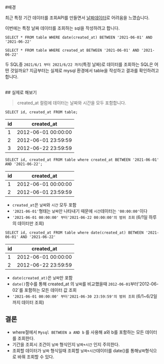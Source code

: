 #배경

최근 특정 기간 데이터를 조회API를 만들면서 [날짜데이터](https://gwiyeomgo.github.io/2021-06-19/sql-dateData)로 어려움을 느꼈습니다.

이번에는 특정 날짜 데이터를 조회하는 sql을 작성하려고 합니다.

```
SELECT * FROM table WHERE date(created_at) BETWEEN '2021-06-01' AND '2021-06-22'
```

```
SELECT * FROM table WHERE created_at BETWEEN '2021-06-01' AND '2021-06-22'
```

두 SQL중 `2021/6/1 부터 2021/6/22 까지`(특정 날짜)로 데이터를 조회하는 SQL은 어떤 것일까요?
지금부터는 실제로 mysql 환경에서 table을 작성하고 결과를 확인하려고 합니다.

<br/>
## 실제로 해보기


> created_at 컬럼에 데이터는 날짜와 시간을 모두 포함합니다. 


```
SELECT id, created_at FROM table;
```

| id  | created_at |
|---|---|
| 1 | 2012-06-01 00:00:00 |
| 2 | 2012-06-01 23:59:59 |
| 3 | 2012-06-22 23:59:59 |

```
SELECT id, created_at FROM table where created_at BETWEEN '2021-06-01' AND '2021-06-22';
```

| id  | created_at           |
|---|---|
| 1 | 2012-06-01 00:00:00 |
| 2 | 2012-06-01 23:59:59 |

* `created_at`은 `날짜`와 `시간` 모두 포함
* `'2021-06-01'`형태는 `날짜`만 나타내기 때문에 `시간`데이터는 `'00:00:00'`이다
* `'2021-06-01 00:00:00' 부터'2021-06-22 00:00:00'의 범위 조회` (6/1일 하루의 데이터만 조회)

```
SELECT id, created_at FROM table where date(created_at) BETWEEN '2021-06-01' AND '2021-06-22'
```

| id  | created_at |
|---|---|
| 1 | 2012-06-01 00:00:00 |
| 2 | 2012-06-22 23:59:59 |

* `date(created_at)`은 `날짜`만 포함
* `date()`함수를 통해 created_at 의 `날짜`를 비교했을때 `2012-06-01`부터'2012-06-02`를 포함하는 모든 데이터 값 조회 
* `'2021-06-01 00:00:00' 부터'2021-06-30 23:59:59'의 범위 조회` (6/1~6/2일까지 데이터 조회)

## 결론
* where절에서 `Mysql BETWEEN a AND b` 를 사용해 a와 b를 포함하는 모든 데이터를 조회한다.
* 기간을 조회시 조건이 `날짜` 형식인지 `날짜+시간` 인지 주의한다.
* 조회할 데이터가 `날짜` 형식일때 조회할 `날짜+시간`데이터를 date()를 통해`날짜`형식으로 바꿔 조회할 수 있다.



